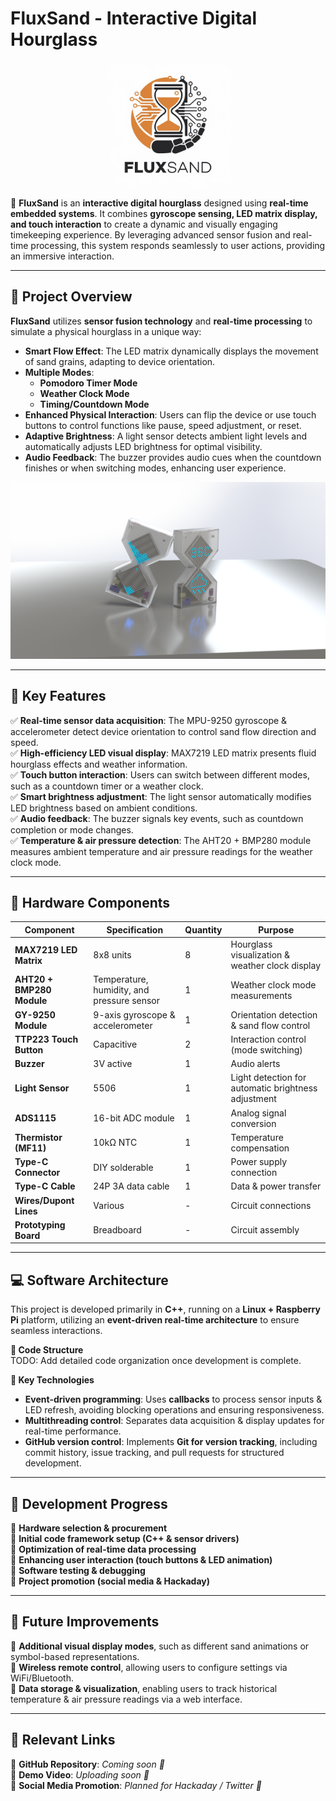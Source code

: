 # **FluxSand - Interactive Digital Hourglass**

<div align=center>
<img src="./FluxSand.jpg" height="200">
<p>
</div>

🚀 **FluxSand** is an **interactive digital hourglass** designed using **real-time embedded systems**. It combines **gyroscope sensing, LED matrix display, and touch interaction** to create a dynamic and visually engaging timekeeping experience. By leveraging advanced sensor fusion and real-time processing, this system responds seamlessly to user actions, providing an immersive interaction.

---

## **📌 Project Overview**

**FluxSand** utilizes **sensor fusion technology** and **real-time processing** to simulate a physical hourglass in a unique way:

- **Smart Flow Effect**: The LED matrix dynamically displays the movement of sand grains, adapting to device orientation.
- **Multiple Modes**:
  * **Pomodoro Timer Mode**
  * **Weather Clock Mode**
  * **Timing/Countdown Mode**
- **Enhanced Physical Interaction**: Users can flip the device or use touch buttons to control functions like pause, speed adjustment, or reset.
- **Adaptive Brightness**: A light sensor detects ambient light levels and automatically adjusts LED brightness for optimal visibility.
- **Audio Feedback**: The buzzer provides audio cues when the countdown finishes or when switching modes, enhancing user experience.

<div align=center>
<img src="./preview.png">
<p>
</div>

---

## **🎯 Key Features**

✅ **Real-time sensor data acquisition**: The MPU-9250 gyroscope & accelerometer detect device orientation to control sand flow direction and speed.  
✅ **High-efficiency LED visual display**: MAX7219 LED matrix presents fluid hourglass effects and weather information.  
✅ **Touch button interaction**: Users can switch between different modes, such as a countdown timer or a weather clock.  
✅ **Smart brightness adjustment**: The light sensor automatically modifies LED brightness based on ambient conditions.  
✅ **Audio feedback**: The buzzer signals key events, such as countdown completion or mode changes.  
✅ **Temperature & air pressure detection**: The AHT20 + BMP280 module measures ambient temperature and air pressure readings for the weather clock mode.  

---

## **🔧 Hardware Components**

| Component | Specification | Quantity | Purpose |
|-----------|---------------|----------|---------|
| **MAX7219 LED Matrix** | 8x8 units | 8 | Hourglass visualization & weather clock display |
| **AHT20 + BMP280 Module** | Temperature, humidity, and pressure sensor | 1 | Weather clock mode measurements |
| **GY-9250 Module** | 9-axis gyroscope & accelerometer | 1 | Orientation detection & sand flow control |
| **TTP223 Touch Button** | Capacitive | 2 | Interaction control (mode switching) |
| **Buzzer** | 3V active | 1 | Audio alerts |
| **Light Sensor** | 5506 | 1 | Light detection for automatic brightness adjustment |
| **ADS1115** | 16-bit ADC module | 1 | Analog signal conversion |
| **Thermistor (MF11)** | 10kΩ NTC | 1 | Temperature compensation |
| **Type-C Connector** | DIY solderable | 1 | Power supply connection |
| **Type-C Cable** | 24P 3A data cable | 1 | Data & power transfer |
| **Wires/Dupont Lines** | Various | - | Circuit connections |
| **Prototyping Board** | Breadboard | - | Circuit assembly |

---

## **💻 Software Architecture**

This project is developed primarily in **C++**, running on a **Linux + Raspberry Pi** platform, utilizing an **event-driven real-time architecture** to ensure seamless interactions.

**📌 Code Structure**  
TODO: Add detailed code organization once development is complete.

**📌 Key Technologies**  

- **Event-driven programming**: Uses **callbacks** to process sensor inputs & LED refresh, avoiding blocking operations and ensuring responsiveness.
- **Multithreading control**: Separates data acquisition & display updates for real-time performance.
- **GitHub version control**: Implements **Git for version tracking**, including commit history, issue tracking, and pull requests for structured development.

---

## **🚀 Development Progress**

🔄 **Hardware selection & procurement**  
🔄 **Initial code framework setup (C++ & sensor drivers)**  
🔄 **Optimization of real-time data processing**  
🔄 **Enhancing user interaction (touch buttons & LED animation)**  
🔄 **Software testing & debugging**  
📢 **Project promotion (social media & Hackaday)**  

---

## **📢 Future Improvements**

🔹 **Additional visual display modes**, such as different sand animations or symbol-based representations.  
🔹 **Wireless remote control**, allowing users to configure settings via WiFi/Bluetooth.  
🔹 **Data storage & visualization**, enabling users to track historical temperature & air pressure readings via a web interface.  

---

## **🔗 Relevant Links**

📌 **GitHub Repository**: *Coming soon 🚀*  
📌 **Demo Video**: *Uploading soon 🎥*  
📌 **Social Media Promotion**: *Planned for Hackaday / Twitter 📢*  
